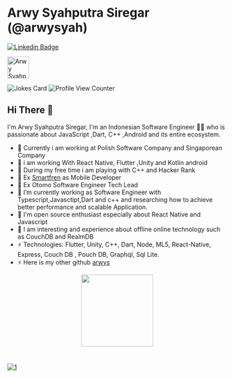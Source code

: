 # Arwy Syahputra Siregar (@arwysyah)

[![Linkedin Badge](https://img.shields.io/badge/-arwysyahputra-blue?style=flat-square&logo=Linkedin&logoColor=white&link=https://www.linkedin.com/in/arwysyah/)](https://www.linkedin.com/in/arwysyah/)

  <a href="https://dev.to/arwysyah">
  <img src="https://d2fltix0v2e0sb.cloudfront.net/dev-badge.svg" alt="Arwy Syahputra Siregar's DEV Profile" height="50" width="50">

</a>

![Jokes Card](https://readme-jokes.vercel.app/api)
![Profile View Counter](https://komarev.com/ghpvc/?username=arwysyah)


## Hi There 👋

I'm Arwy Syahputra Siregar, I'm an Indonesian Software Engineer 👨‍💻 who is passionate about JavaScript ,Dart, C++ ,Android and its entire ecosystem.
- 🔭 Currently i am working at Polish Software Company and Singaporean Company
- 🔭 i am working With React Native, Flutter ,Unity and Kotlin android
- 🔭 During my free time i am playing with C++ and Hacker Rank
- 🔭 Ex [Smartfren](https://www.smartfren.com/) as Mobile Developer
-  🔭 Ex Otomo Software Engineer Tech Lead
- 🔭 I’m currently working as Software Engineer with Typescript,Javasctipt,Dart and c++ and researching how to achieve better performance and  scalable Application.
- 🔭 I'm open source enthusiast especially about React Native and Javascript
- 🔭 I am interesting and experience about offline online technology such as CouchDB and RealmDB 
- ⚡ Technologies: Flutter, Unity, C++, Dart, Node, ML5, React-Native, Express, Couch DB , Pouch DB, Graphql, Sql Lite.
- ⚡ Here is my other github   [arwys](https://github.com/arwys)

<p align="center">
  <a href="https://github.com/arwysyah">
    <img
      align="center"
      height="165"
      src="https://github-readme-stats.vercel.app/api?username=arwysyah&show_icons=true&theme=dracula"
    />
  </a>
  
</p>

#

[![1](https://github-readme-stats.vercel.app/api/top-langs?username=arwysyah&hide=html,scss,stylus,blade,objective-c,jupyter%20notebook,python,css,shell,javascript,batchfile,ruby,starlark,dockerfile&theme=blue-green&show_icons=true)](https://github.com/arwysyah)

